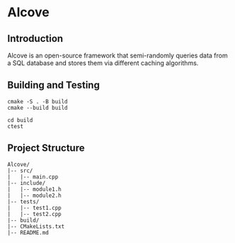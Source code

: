 # Alcove
## Introduction
Alcove is an open-source framework that semi-randomly queries data from a SQL database and stores them via different caching algorithms.

## Building and Testing
``` 
cmake -S . -B build
cmake --build build
```

```
cd build
ctest
```

## Project Structure
```
Alcove/
|-- src/
|   |-- main.cpp
|-- include/
|   |-- module1.h
|   |-- module2.h
|-- tests/
|   |-- test1.cpp
|   |-- test2.cpp
|-- build/
|-- CMakeLists.txt
|-- README.md
```
